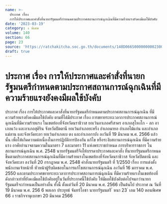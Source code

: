 ```yaml
---
name: >-
  ประกาศ เรื่อง
  การให้ประกาศและคำสั่งที่นายกรัฐมนตรีกำหนดตามประกาศสถานการณ์ฉุกเฉินที่มีความร้ายแรงยังคงมีผลใช้บังคับ
date: '2023-03-19'
category: ง พิเศษ
volume: 140
section: 66
page: 23
source: 'https://ratchakitcha.soc.go.th/documents/140D066S0000000002300.pdf'
draft: true
---
```


# ประกาศ เรื่อง การให้ประกาศและคำสั่งที่นายกรัฐมนตรีกำหนดตามประกาศสถานการณ์ฉุกเฉินที่มีความร้ายแรงยังคงมีผลใช้บังคับ

ประกาศ เรื่อง การให้ประกาศและคาสั่งที่นายกรัฐมนตรีกำหนดตามประกาศสถานการณ์ฉุกเฉิน ที่มีความร้ายแรงยังคงมีผลใช้บังคับ ตามที่ได้มีประกาศ เรื่อง การขยายระยะเวลาการประกาศสถานการณ์ฉุกเฉินที่มีความร้ายแรง ในเขตท้องที่จังหวัดนราธิวาส ยกเว้นอาเภอศรีสาคร อาเภอสุไหงโก - ลก อาเภอแว้ง และอาเภอสุคิริน จังหวัดปัตตานี ยกเว้นอำเภอยะหริ่ง อำเภอมายอ อำเภอไม้แก่น และอำเภอแม่ลาน และจังหวัดยะลา ยกเว้นอำเภอเบ ตง และอำเภอกาบัง ลงวันที่ 19 มีนาคม พ.ศ. 2566 แล้ว นั้น เพื่อให้เกิดความต่อเนื่องในการปฏิบัติการป้องกัน แก้ไข หรือระงับสถานการณ์ฉุกเฉิน ที่มีความร้ายแรง อาศัยอำนาจตามความในมาตรา 7 และมาตรา 11 แห่งพระราชกำหนด การบริหารราชการ ในสถานการณ์ฉุกเฉิน พ.ศ. 2548 นายกรัฐมนตรีจึงให้บรรดาประกาศและคาสั่ง ที่นายกรัฐมนตรีกาหนดขึ้นตามประกาศสถานการณ์ฉุกเฉินที่มีความร้ายแรงในเขตท้องที่จังหวัดนราธิวาส จังหวัดปัตตานี และจังหวัดยะลา ลงวันที่ 20 กรกฎาคม พ.ศ. 2548 คำสั่งนายกรัฐมนตรี ที่ 1/2550 เรื่อง การแต่งตั้งพนักงานเจ้าหน้าที่ หัวหน้าผู้รับผิดชอบในการแก้ไขสถานการณ์ฉุกเฉิน ลงวันที่ 16 มกราคม พ.ศ. 2550 และตามประกาศขยายระยะเวลาการประกาศสถานการณ์ฉุกเฉิน ที่มีความร้ายแรงในเขตท้องที่ดังกล่าวเท่าที่ยังคงมีผลใช้บังคับอยู่ในวันที่ประกาศนี้ใช้บังคับ ให้มีผลใช้บังคับต่อไปจนกว่านายกรัฐมนตรีจะกำหนดเป็นอย่างอื่น ทั้งนี้ ตั้งแต่วันที่ 20 มีนาคม พ.ศ. 2566 เป็นต้นไป ประกาศ ณ วันที่ 19 มีนาคม พ.ศ. 256 6 พลเอก ประยุทธ์ จันทร์โอชา นายกรัฐมนตรี ้ หนา 23 ่ เลม 140 ตอนพิเศษ 66 ง ราชกิจจานุเบกษา 20 มีนาคม 2566
